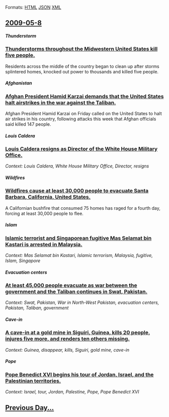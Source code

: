 
Formats: [HTML](2009/05/8/index.html)  [JSON](2009/05/8/index.json)  [XML](2009/05/8/index.xml)  

## [2009-05-8](/news/2009/05/8/index.md)

##### Thunderstorm
### [ Thunderstorms throughout the Midwestern United States kill five people. ](/news/2009/05/8/thunderstorms-throughout-the-midwestern-united-states-kill-five-people.md)
Residents across the middle of the country began to clean up after storms splintered homes, knocked out power to thousands and killed five people.

##### Afghanistan
### [ Afghan President Hamid Karzai demands that the United States halt airstrikes in the war against the Taliban. ](/news/2009/05/8/afghan-president-hamid-karzai-demands-that-the-united-states-halt-airstrikes-in-the-war-against-the-taliban.md)
Afghan President Hamid Karzai on Friday called on the United States to halt air strikes in his country, following attacks this week that Afghan officials said killed 147 people.

##### Louis Caldera
### [ Louis Caldera resigns as Director of the White House Military Office. ](/news/2009/05/8/louis-caldera-resigns-as-director-of-the-white-house-military-office.md)
_Context: Louis Caldera, White House Military Office, Director, resigns_

##### Wildfires
### [ Wildfires cause at least 30,000 people to evacuate Santa Barbara, California, United States. ](/news/2009/05/8/wildfires-cause-at-least-30-000-people-to-evacuate-santa-barbara-california-united-states.md)
A Californian bushfire that consumed 75 homes has raged for a fourth day, forcing at least 30,000 people to flee.

##### Islam
### [ Islamic terrorist and Singaporean fugitive Mas Selamat bin Kastari is arrested in Malaysia. ](/news/2009/05/8/islamic-terrorist-and-singaporean-fugitive-mas-selamat-bin-kastari-is-arrested-in-malaysia.md)
_Context: Mas Selamat bin Kastari, Islamic terrorism, Malaysia, fugitive, Islam, Singapore_

##### Evacuation centers
### [ At least 45,000 people evacuate as war between the government and the Taliban continues in Swat, Pakistan. ](/news/2009/05/8/at-least-45-000-people-evacuate-as-war-between-the-government-and-the-taliban-continues-in-swat-pakistan.md)
_Context: Swat, Pakistan, War in North-West Pakistan, evacuation centers, Pakistan, Taliban, government_

##### Cave-in
### [ A cave-in at a gold mine in Siguiri, Guinea, kills 20 people, injures five more, and renders ten others missing. ](/news/2009/05/8/a-cave-in-at-a-gold-mine-in-siguiri-guinea-kills-20-people-injures-five-more-and-renders-ten-others-missing.md)
_Context: Guinea, disappear, kills, Siguiri, gold mine, cave-in_

##### Pope
### [ Pope Benedict XVI begins his tour of Jordan, Israel, and the Palestinian territories. ](/news/2009/05/8/pope-benedict-xvi-begins-his-tour-of-jordan-israel-and-the-palestinian-territories.md)
_Context: Israel, tour, Jordan, Palestine, Pope, Pope Benedict XVI_

## [Previous Day...](/news/2009/05/7/index.md)

